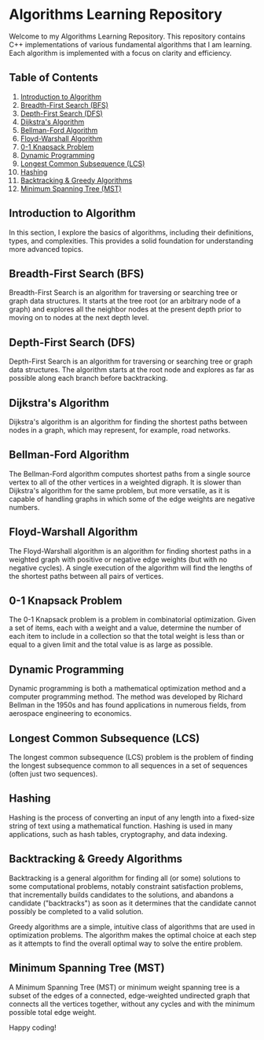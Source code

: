 # Algorithms Learning Repository

Welcome to my Algorithms Learning Repository. This repository contains C++ implementations of various fundamental algorithms that I am learning. Each algorithm is implemented with a focus on clarity and efficiency.

## Table of Contents

1. [Introduction to Algorithm](#introduction-to-algorithm)
2. [Breadth-First Search (BFS)](#breadth-first-search-bfs)
3. [Depth-First Search (DFS)](#depth-first-search-dfs)
4. [Dijkstra's Algorithm](#dijkstras-algorithm)
5. [Bellman-Ford Algorithm](#bellman-ford-algorithm)
6. [Floyd-Warshall Algorithm](#floyd-warshall-algorithm)
7. [0-1 Knapsack Problem](#0-1-knapsack-problem)
8. [Dynamic Programming](#dynamic-programming)
9. [Longest Common Subsequence (LCS)](#longest-common-subsequence-lcs)
10. [Hashing](#hashing)
11. [Backtracking & Greedy Algorithms](#backtracking--greedy-algorithms)
12. [Minimum Spanning Tree (MST)](#minimum-spanning-tree-mst)

## Introduction to Algorithm

In this section, I explore the basics of algorithms, including their definitions, types, and complexities. This provides a solid foundation for understanding more advanced topics.

## Breadth-First Search (BFS)

Breadth-First Search is an algorithm for traversing or searching tree or graph data structures. It starts at the tree root (or an arbitrary node of a graph) and explores all the neighbor nodes at the present depth prior to moving on to nodes at the next depth level.

## Depth-First Search (DFS)

Depth-First Search is an algorithm for traversing or searching tree or graph data structures. The algorithm starts at the root node and explores as far as possible along each branch before backtracking.

## Dijkstra's Algorithm

Dijkstra's algorithm is an algorithm for finding the shortest paths between nodes in a graph, which may represent, for example, road networks.

## Bellman-Ford Algorithm

The Bellman-Ford algorithm computes shortest paths from a single source vertex to all of the other vertices in a weighted digraph. It is slower than Dijkstra's algorithm for the same problem, but more versatile, as it is capable of handling graphs in which some of the edge weights are negative numbers.

## Floyd-Warshall Algorithm

The Floyd-Warshall algorithm is an algorithm for finding shortest paths in a weighted graph with positive or negative edge weights (but with no negative cycles). A single execution of the algorithm will find the lengths of the shortest paths between all pairs of vertices.

## 0-1 Knapsack Problem

The 0-1 Knapsack problem is a problem in combinatorial optimization. Given a set of items, each with a weight and a value, determine the number of each item to include in a collection so that the total weight is less than or equal to a given limit and the total value is as large as possible.

## Dynamic Programming

Dynamic programming is both a mathematical optimization method and a computer programming method. The method was developed by Richard Bellman in the 1950s and has found applications in numerous fields, from aerospace engineering to economics.

## Longest Common Subsequence (LCS)

The longest common subsequence (LCS) problem is the problem of finding the longest subsequence common to all sequences in a set of sequences (often just two sequences).

## Hashing

Hashing is the process of converting an input of any length into a fixed-size string of text using a mathematical function. Hashing is used in many applications, such as hash tables, cryptography, and data indexing.

## Backtracking & Greedy Algorithms

Backtracking is a general algorithm for finding all (or some) solutions to some computational problems, notably constraint satisfaction problems, that incrementally builds candidates to the solutions, and abandons a candidate ("backtracks") as soon as it determines that the candidate cannot possibly be completed to a valid solution.

Greedy algorithms are a simple, intuitive class of algorithms that are used in optimization problems. The algorithm makes the optimal choice at each step as it attempts to find the overall optimal way to solve the entire problem.

## Minimum Spanning Tree (MST)

A Minimum Spanning Tree (MST) or minimum weight spanning tree is a subset of the edges of a connected, edge-weighted undirected graph that connects all the vertices together, without any cycles and with the minimum possible total edge weight.

Happy coding!
